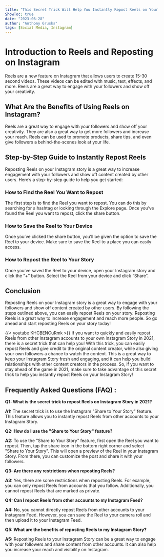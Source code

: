 ```yaml
---
title: "This Secret Trick Will Help You Instantly Repost Reels on Your Instagram Story in 2021!"
ShowToc: true 
date: "2023-03-28"
author: "Anthony Gruska" 
tags: [Social Media, Instagram]
---
```

# Introduction to Reels and Reposting on Instagram 

Reels are a new feature on Instagram that allows users to create 15-30 second videos. These videos can be edited with music, text, effects, and more. Reels are a great way to engage with your followers and show off your creativity.

## What Are the Benefits of Using Reels on Instagram?

Reels are a great way to engage with your followers and show off your creativity. They are also a great way to get more followers and increase your reach. Reels can be used to promote products, share tips, and even give followers a behind-the-scenes look at your life.

## Step-by-Step Guide to Instantly Repost Reels

Reposting Reels on your Instagram story is a great way to increase engagement with your followers and show off content created by other users. Here’s a step-by-step guide to help you get started:

### How to Find the Reel You Want to Repost

The first step is to find the Reel you want to repost. You can do this by searching for a hashtag or looking through the Explore page. Once you’ve found the Reel you want to repost, click the share button.

### How to Save the Reel to Your Device

Once you’ve clicked the share button, you’ll be given the option to save the Reel to your device. Make sure to save the Reel to a place you can easily access.

### How to Repost the Reel to Your Story

Once you’ve saved the Reel to your device, open your Instagram story and click the “+” button. Select the Reel from your device and click “Share”.

## Conclusion

Reposting Reels on your Instagram story is a great way to engage with your followers and show off content created by other users. By following the steps outlined above, you can easily repost Reels on your story. Reposting Reels is a great way to increase engagement and reach more people. So go ahead and start reposting Reels on your story today!

{{< youtube KHCBENCuRmk >}} 
If you want to quickly and easily repost Reels from other Instagram accounts to your own Instagram Story in 2021, there is a secret trick that can help you! With this trick, you can easily repost Reels and give credit to the original content creator, while also giving your own followers a chance to watch the content. This is a great way to keep your Instagram Story fresh and engaging, and it can help you build relationships with other content creators in the process. So, if you want to stay ahead of the game in 2021, make sure to take advantage of this secret trick to help you instantly repost Reels on your Instagram Story!

## Frequently Asked Questions (FAQ) :
**Q1: What is the secret trick to repost Reels on Instagram Story in 2021?**

**A1:** The secret trick is to use the Instagram "Share to Your Story" feature. This feature allows you to instantly repost Reels from other accounts to your Instagram Story. 

**Q2: How do I use the "Share to Your Story" feature?**

**A2:** To use the "Share to Your Story" feature, first open the Reel you want to repost. Then, tap the share icon in the bottom right corner and select "Share to Your Story". This will open a preview of the Reel in your Instagram Story. From there, you can customize the post and share it with your followers. 

**Q3: Are there any restrictions when reposting Reels?**

**A3:** Yes, there are some restrictions when reposting Reels. For example, you can only repost Reels from accounts that you follow. Additionally, you cannot repost Reels that are marked as private. 

**Q4: Can I repost Reels from other accounts to my Instagram Feed?**

**A4:** No, you cannot directly repost Reels from other accounts to your Instagram Feed. However, you can save the Reel to your camera roll and then upload it to your Instagram Feed. 

**Q5: What are the benefits of reposting Reels to my Instagram Story?**

**A5:** Reposting Reels to your Instagram Story can be a great way to engage with your followers and share content from other accounts. It can also help you increase your reach and visibility on Instagram.


